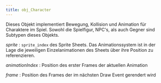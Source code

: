 ```yaml
---
title: obj_Character
---
```


Dieses Objekt implementiert Bewegung, Kollision und Animation für Charaktere im Spiel. Sowohl die Spielfigur, NPC's, als auch Gegner sind Subtypen dieses Objekts.

*sprite*
:   `sprite_index` des Sprite Sheets. Das Animationssystem ist in der Lage die jeweiligen Einzelanimationen des Sheets über ihre Position zu referenzieren.

*animationIndex*
:   Position des erster Frames der aktuellen Animation

*frame*
:   Position des Frames der im nächsten Draw Event gerendert wird